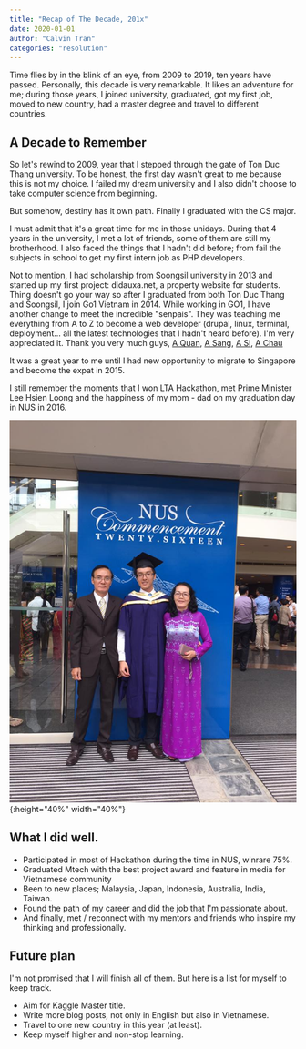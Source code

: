 ```yaml
---
title: "Recap of The Decade, 201x"
date: 2020-01-01
author: "Calvin Tran"
categories: "resolution"
---
```


Time flies by in the blink of an eye, from 2009 to 2019, ten years have passed. Personally, this decade is very remarkable. It likes an adventure for me; during those years, I joined university, graduated, got my first job, moved to new country, had a master degree and travel to different countries.

## A Decade to Remember

So let's rewind to 2009, year that I stepped through the gate of Ton Duc Thang university. To be honest, the first day wasn't great to me because this is not my choice. I failed my dream university and I also didn't choose to take computer science from beginning.

But somehow, destiny has it own path. Finally I graduated with the CS major.

I must admit that it's a great time for me in those unidays. During that 4 years in the university, I met a lot of friends, some of them are still my brotherhood. I also faced the things that I hadn't did before; from fail the subjects in school to get my first intern job as PHP developers.

Not to mention, I had scholarship from Soongsil university in 2013 and started up my first project: didauxa.net, a property website for students. 
Thing doesn't go your way so after I graduated from both Ton Duc Thang and Soongsil, I join Go1 Vietnam in 2014. While working in GO1, I have another change to meet the incredible "senpais". They was teaching me everything from A to Z to become a web developer (drupal, linux, terminal, deployment... all the latest technologies that I hadn't heard before). I'm very appreciated it. Thank you very much guys, [A Quan](https://github.com/quanvm), [A Sang](https://github.com/sanglt), [A Si](https://github.com/mrsinguyen), [A Chau](https://github.com/pvmchau)

It was a great year to me until I had new opportunity to migrate to Singapore and become the expat in 2015.

I still remember the moments that I won LTA Hackathon, met Prime Minister Lee Hsien Loong and the happiness of my mom - dad on my graduation day in NUS in 2016.

![graduation day](/assets/posts/201x_resolution/grad.jpg){:height="40%" width="40%"}

## What I did well.

- Participated in most of Hackathon during the time in NUS, winrare 75%.
- Graduated Mtech with the best project award and feature in media for Vietnamese community
- Been to new places; Malaysia, Japan, Indonesia, Australia, India, Taiwan.
- Found the path of my career and did the job that I'm passionate about.
- And finally, met / reconnect with my mentors and friends who inspire my thinking and professionally.

## Future plan

I'm not promised that I will finish all of them. But here is a list for myself to keep track.
- Aim for Kaggle Master title.
- Write more blog posts, not only in English but also in Vietnamese.
- Travel to one new country in this year (at least).
- Keep myself higher and non-stop learning.
